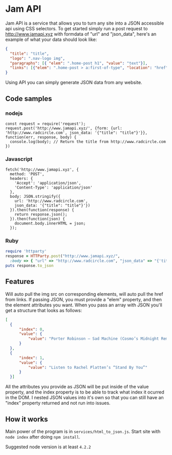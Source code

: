 # Jam API
Jam API is a service that allows you to turn any site into a JSON accessible api using CSS selectors. To get started simply run a post request to http://www.jamapi.xyz with formdata of "url" and "json_data", here's an example of what your data should look like:
```json
{
  "title": "title",
  "logo": ".nav-logo img",
  "paragraphs": [{ "elem": ".home-post h1", "value": "text"}], 
  "links": [{"elem": ".home-post > a:first-of-type", "location": "href"}]
}
```
Using API you can simply generate JSON data from any website.

## Code samples
### nodejs
```nodejs
const request = require('request');
request.post('http://www.jamapi.xyz/', {form: {url: 'http://www.radcircle.com', json_data: '{"title": "title"}'}}, function(err, response, body) {
  console.log(body); // Return the title from http://www.radcircle.com
})  
```
### Javascript
```
fetch('http://www.jamapi.xyz', {
  method: 'POST',
  headers: {
    'Accept': 'application/json',
    'Content-Type': 'application/json'
  },
  body: JSON.stringify({
    url: 'http://www.radcircle.com',
    json_data: '{"title": "title"}'})
  }).then(function(response) {
    return response.json();
  }).then(function(json) {
    document.body.innerHTML = json;
  });  
```
### Ruby
```ruby
require 'httparty'
response = HTTParty.post("http://www.jamapi.xyz/",
  :body => { "url" => "http://www.radcircle.com", "json_data" => "{'title': 'title'}"})  
puts response.to_json
```

## Features
Will auto pull the img src on corresponding elements, will auto pull the href from links. If passing JSON, you must provide a "elem" property, and then the element attributes you want. When you pass an array with JSON you'll get a structure that looks as follows:
```json
[
  {
      "index": 0,
      "value": {
          "value": "Porter Robinson – Sad Machine (Cosmo’s Midnight Remix)"
      }
  },
  {
      "index": 1,
      "value": {
          "value": "Listen to Rachel Platten’s “Stand By You”"
      }
  }]
```
All the attributes you provide as JSON will be put inside of the value property, and the index property is to be able to track what index it ocurred in the DOM. I nested JSON values into it's own so that you can still have an "index" property returned and not run into issues.

## How it works
Main power of the program is in `services/html_to_json.js`. Start site with `node index` after doing `npm install`.

Suggested node version is at least `4.2.2`
